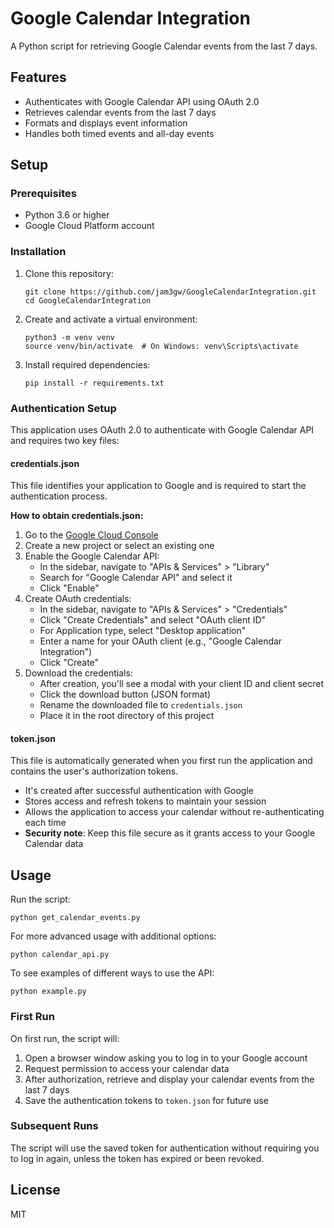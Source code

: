 # Google Calendar Integration

A Python script for retrieving Google Calendar events from the last 7 days.

## Features
- Authenticates with Google Calendar API using OAuth 2.0
- Retrieves calendar events from the last 7 days
- Formats and displays event information
- Handles both timed events and all-day events

## Setup

### Prerequisites
- Python 3.6 or higher
- Google Cloud Platform account

### Installation
1. Clone this repository:
   ```
   git clone https://github.com/jam3gw/GoogleCalendarIntegration.git
   cd GoogleCalendarIntegration
   ```

2. Create and activate a virtual environment:
   ```
   python3 -m venv venv
   source venv/bin/activate  # On Windows: venv\Scripts\activate
   ```

3. Install required dependencies:
   ```
   pip install -r requirements.txt
   ```

### Authentication Setup

This application uses OAuth 2.0 to authenticate with Google Calendar API and requires two key files:

#### credentials.json
This file identifies your application to Google and is required to start the authentication process.

**How to obtain credentials.json:**

1. Go to the [Google Cloud Console](https://console.cloud.google.com/)
2. Create a new project or select an existing one
3. Enable the Google Calendar API:
   - In the sidebar, navigate to "APIs & Services" > "Library"
   - Search for "Google Calendar API" and select it
   - Click "Enable"
4. Create OAuth credentials:
   - In the sidebar, navigate to "APIs & Services" > "Credentials"
   - Click "Create Credentials" and select "OAuth client ID"
   - For Application type, select "Desktop application"
   - Enter a name for your OAuth client (e.g., "Google Calendar Integration")
   - Click "Create"
5. Download the credentials:
   - After creation, you'll see a modal with your client ID and client secret
   - Click the download button (JSON format)
   - Rename the downloaded file to `credentials.json`
   - Place it in the root directory of this project

#### token.json
This file is automatically generated when you first run the application and contains the user's authorization tokens.

- It's created after successful authentication with Google
- Stores access and refresh tokens to maintain your session
- Allows the application to access your calendar without re-authenticating each time
- **Security note**: Keep this file secure as it grants access to your Google Calendar data

## Usage
Run the script:
```
python get_calendar_events.py
```

For more advanced usage with additional options:
```
python calendar_api.py
```

To see examples of different ways to use the API:
```
python example.py
```

### First Run
On first run, the script will:
1. Open a browser window asking you to log in to your Google account
2. Request permission to access your calendar data
3. After authorization, retrieve and display your calendar events from the last 7 days
4. Save the authentication tokens to `token.json` for future use

### Subsequent Runs
The script will use the saved token for authentication without requiring you to log in again, unless the token has expired or been revoked.

## License
MIT 